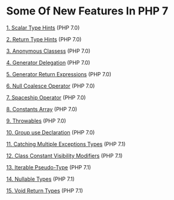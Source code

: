 Some Of New Features In PHP 7
=============================

[1.  Scalar Type Hints](../master/example/01-scalar-type-hint.php) (PHP 7.0)

[2.  Return Type Hints](../master/example/02-return-type-hint.php) (PHP 7.0)

[3.  Anonymous Classess](../master/example/03-anonymous-classes.php) (PHP 7.0)

[4.  Generator Delegation](../master/example/04-generator-delegation.php) (PHP 7.0)

[5.  Generator Return Expressions](../master/example/05-generator-get-return.php) (PHP 7.0)

[6.  Null Coalesce Operator](../master/example/06-null-coalesce-operator.php) (PHP 7.0)

[7.  Spaceship Operator](../master/example/07-spaceship-operator.php) (PHP 7.0)

[8.  Constants Array](../master/example/08-class-constants.php) (PHP 7.0)

[9.  Throwables](../master/example/09-throwables.php) (PHP 7.0)

[10. Group use Declaration](../master/example/10-group-use-statements.php) (PHP 7.0)

[11. Catching Multiple Exceptions Types](../master/example/11-multiple-types-exception.php) (PHP 7.1)

[12. Class Constant Visibility Modifiers](../master/example/12-class-constant-visibility.php) (PHP 7.1)

[13. Iterable Pseudo-Type](../master/example/13-iterable-pseudo-type.php) (PHP 7.1)

[14. Nullable Types](../master/example/14-nullable-types.php) (PHP 7.1)

[15. Void Return Types](../master/example/15-void-return-types.php) (PHP 7.1)
